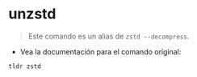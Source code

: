 # unzstd

> Este comando es un alias de `zstd --decompress`.

- Vea la documentación para el comando original:

`tldr zstd`
